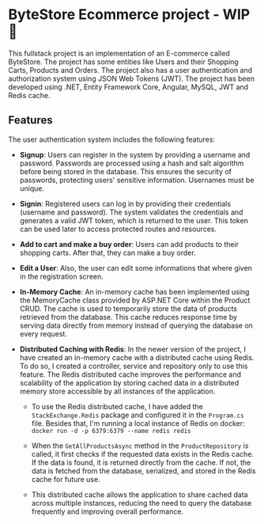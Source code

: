 # ByteStore Ecommerce project - WIP 🤑

This fullstack project is an implementation of an E-commerce called ByteStore. The project has some entities like Users and their Shopping Carts, Products and Orders. The project also has a user authentication and authorization system using JSON Web Tokens (JWT). The project has been developed using .NET, Entity Framework Core, Angular, MySQL, JWT and Redis cache.

## Features

The user authentication system includes the following features:

- **Signup**: Users can register in the system by providing a username and password. Passwords are processed using a hash and salt algorithm before being stored in the database. This ensures the security of passwords, protecting users' sensitive information. Usernames must be unique.

- **Signin**: Registered users can log in by providing their credentials (username and password). The system validates the credentials and generates a valid JWT token, which is returned to the user. This token can be used later to access protected routes and resources.

- **Add to cart and make a buy order**: Users can add products to their shopping carts. After that, they can make a buy order.

- **Edit a User**: Also, the user can edit some informations that where given in the registration screen. 

- **In-Memory Cache**: An in-memory cache has been implemented using the MemoryCache class provided by ASP.NET Core within the Product CRUD. The cache is used to temporarily store the data of products retrieved from the database. This cache reduces response time by serving data directly from memory instead of querying the database on every request.

- **Distributed Caching with Redis**: In the newer version of the project, I have created an in-memory cache with a distributed cache using Redis. To do so, I created a controller, service and repository only to use this feature. The Redis distributed cache improves the performance and scalability of the application by storing cached data in a distributed memory store accessible by all instances of the application. 

    - To use the Redis distributed cache, I have added the `StackExchange.Redis` package and configured it in the `Program.cs` file. Besides that, I'm running a local instance of Redis on docker: ```docker run -d -p 6379:6379 --name redis redis```

    - When the `GetAllProductsAsync` method in the `ProductRepository` is called, it first checks if the requested data exists in the Redis cache. If the data is found, it is returned directly from the cache. If not, the data is fetched from the database, serialized, and stored in the Redis cache for future use.

    - This distributed cache allows the application to share cached data across multiple instances, reducing the need to query the database frequently and improving overall performance.
